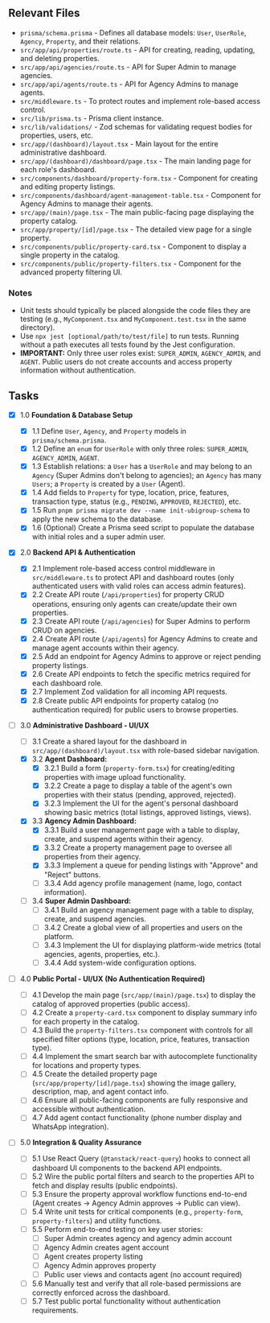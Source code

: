 ## Relevant Files

- `prisma/schema.prisma` - Defines all database models: `User`, `UserRole`, `Agency`, `Property`, and their relations.
- `src/app/api/properties/route.ts` - API for creating, reading, updating, and deleting properties.
- `src/app/api/agencies/route.ts` - API for Super Admin to manage agencies.
- `src/app/api/agents/route.ts` - API for Agency Admins to manage agents.
- `src/middleware.ts` - To protect routes and implement role-based access control.
- `src/lib/prisma.ts` - Prisma client instance.
- `src/lib/validations/` - Zod schemas for validating request bodies for properties, users, etc.
- `src/app/(dashboard)/layout.tsx` - Main layout for the entire administrative dashboard.
- `src/app/(dashboard)/dashboard/page.tsx` - The main landing page for each role's dashboard.
- `src/components/dashboard/property-form.tsx` - Component for creating and editing property listings.
- `src/components/dashboard/agent-management-table.tsx` - Component for Agency Admins to manage their agents.
- `src/app/(main)/page.tsx` - The main public-facing page displaying the property catalog.
- `src/app/property/[id]/page.tsx` - The detailed view page for a single property.
- `src/components/public/property-card.tsx` - Component to display a single property in the catalog.
- `src/components/public/property-filters.tsx` - Component for the advanced property filtering UI.

### Notes

- Unit tests should typically be placed alongside the code files they are testing (e.g., `MyComponent.tsx` and `MyComponent.test.tsx` in the same directory).
- Use `npx jest [optional/path/to/test/file]` to run tests. Running without a path executes all tests found by the Jest configuration.
- **IMPORTANT:** Only three user roles exist: `SUPER_ADMIN`, `AGENCY_ADMIN`, and `AGENT`. Public users do not create accounts and access property information without authentication.

## Tasks

- [x] 1.0 **Foundation & Database Setup**

  - [x] 1.1 Define `User`, `Agency`, and `Property` models in `prisma/schema.prisma`.
  - [x] 1.2 Define an `enum` for `UserRole` with only three roles: `SUPER_ADMIN`, `AGENCY_ADMIN`, `AGENT`.
  - [x] 1.3 Establish relations: a `User` has a `UserRole` and may belong to an `Agency` (Super Admins don't belong to agencies); an `Agency` has many `Users`; a `Property` is created by a `User` (Agent).
  - [x] 1.4 Add fields to `Property` for type, location, price, features, transaction type, status (e.g., `PENDING`, `APPROVED`, `REJECTED`), etc.
  - [x] 1.5 Run `pnpm prisma migrate dev --name init-ubigroup-schema` to apply the new schema to the database.
  - [x] 1.6 (Optional) Create a Prisma seed script to populate the database with initial roles and a super admin user.

- [x] 2.0 **Backend API & Authentication**

  - [x] 2.1 Implement role-based access control middleware in `src/middleware.ts` to protect API and dashboard routes (only authenticated users with valid roles can access admin features).
  - [x] 2.2 Create API route (`/api/properties`) for property CRUD operations, ensuring only agents can create/update their own properties.
  - [x] 2.3 Create API route (`/api/agencies`) for Super Admins to perform CRUD on agencies.
  - [x] 2.4 Create API route (`/api/agents`) for Agency Admins to create and manage agent accounts within their agency.
  - [x] 2.5 Add an endpoint for Agency Admins to approve or reject pending property listings.
  - [x] 2.6 Create API endpoints to fetch the specific metrics required for each dashboard role.
  - [x] 2.7 Implement Zod validation for all incoming API requests.
  - [x] 2.8 Create public API endpoints for property catalog (no authentication required) for public users to browse properties.

- [ ] 3.0 **Administrative Dashboard - UI/UX**

  - [ ] 3.1 Create a shared layout for the dashboard in `src/app/(dashboard)/layout.tsx` with role-based sidebar navigation.
  - [x] 3.2 **Agent Dashboard:**
    - [x] 3.2.1 Build a form (`property-form.tsx`) for creating/editing properties with image upload functionality.
    - [x] 3.2.2 Create a page to display a table of the agent's own properties with their status (pending, approved, rejected).
    - [x] 3.2.3 Implement the UI for the agent's personal dashboard showing basic metrics (total listings, approved listings, views).
  - [x] 3.3 **Agency Admin Dashboard:**
    - [x] 3.3.1 Build a user management page with a table to display, create, and suspend agents within their agency.
    - [x] 3.3.2 Create a property management page to oversee all properties from their agency.
    - [x] 3.3.3 Implement a queue for pending listings with "Approve" and "Reject" buttons.
    - [ ] 3.3.4 Add agency profile management (name, logo, contact information).
  - [ ] 3.4 **Super Admin Dashboard:**
    - [ ] 3.4.1 Build an agency management page with a table to display, create, and suspend agencies.
    - [ ] 3.4.2 Create a global view of all properties and users on the platform.
    - [ ] 3.4.3 Implement the UI for displaying platform-wide metrics (total agencies, agents, properties, etc.).
    - [ ] 3.4.4 Add system-wide configuration options.

- [ ] 4.0 **Public Portal - UI/UX (No Authentication Required)**

  - [ ] 4.1 Develop the main page (`src/app/(main)/page.tsx`) to display the catalog of approved properties (public access).
  - [ ] 4.2 Create a `property-card.tsx` component to display summary info for each property in the catalog.
  - [ ] 4.3 Build the `property-filters.tsx` component with controls for all specified filter options (type, location, price, features, transaction type).
  - [ ] 4.4 Implement the smart search bar with autocomplete functionality for locations and property types.
  - [ ] 4.5 Create the detailed property page (`src/app/property/[id]/page.tsx`) showing the image gallery, description, map, and agent contact info.
  - [ ] 4.6 Ensure all public-facing components are fully responsive and accessible without authentication.
  - [ ] 4.7 Add agent contact functionality (phone number display and WhatsApp integration).

- [ ] 5.0 **Integration & Quality Assurance**
  - [ ] 5.1 Use React Query (`@tanstack/react-query`) hooks to connect all dashboard UI components to the backend API endpoints.
  - [ ] 5.2 Wire the public portal filters and search to the properties API to fetch and display results (public endpoints).
  - [ ] 5.3 Ensure the property approval workflow functions end-to-end (Agent creates → Agency Admin approves → Public can view).
  - [ ] 5.4 Write unit tests for critical components (e.g., `property-form`, `property-filters`) and utility functions.
  - [ ] 5.5 Perform end-to-end testing on key user stories:
    - [ ] Super Admin creates agency and agency admin account
    - [ ] Agency Admin creates agent account
    - [ ] Agent creates property listing
    - [ ] Agency Admin approves property
    - [ ] Public user views and contacts agent (no account required)
  - [ ] 5.6 Manually test and verify that all role-based permissions are correctly enforced across the dashboard.
  - [ ] 5.7 Test public portal functionality without authentication requirements.
